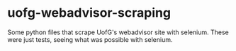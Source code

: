 # uofg-webadvisor-scraping
Some python files that scrape UofG's webadvisor site with selenium. These were just tests, seeing what was possible with selenium.
